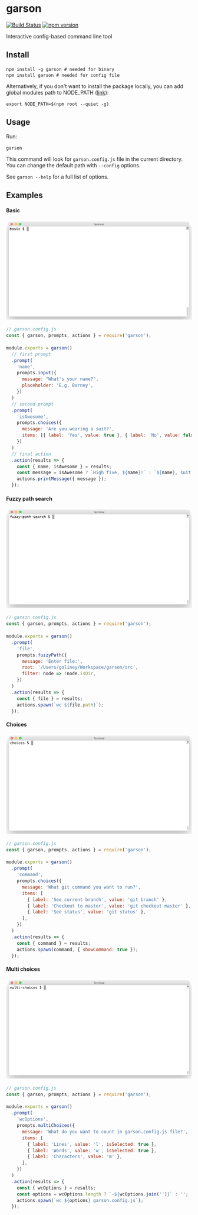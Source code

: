 # garson

[![Build Status](https://travis-ci.org/goliney/garson.svg?branch=master)](https://travis-ci.org/goliney/garson)
[![npm version](https://badge.fury.io/js/garson.svg)](https://www.npmjs.com/package/garson)

Interactive config-based command line tool

## Install

```shell script
npm install -g garson # needed for binary
npm install garson # needed for config file
```
Alternatively, if you don't want to install the package locally, you can add global modules path to
NODE_PATH ([link](https://stackoverflow.com/a/43504699/1065780)):
```shell script
export NODE_PATH=$(npm root --quiet -g)
```

## Usage
Run:
```shell script
garson
```
This command will look for `garson.config.js` file in the current directory.
You can change the default path with `--config` options.

See `garson --help` for a full list of options.

## Examples

#### Basic
![basic prompt example](examples/basic/example.gif)
```js
// garson.config.js
const { garson, prompts, actions } = require('garson');

module.exports = garson()
  // first prompt
  .prompt(
    'name',
    prompts.input({
      message: "What's your name?",
      placeholder: 'E.g. Barney',
    })
  )
  // second prompt
  .prompt(
    'isAwesome',
    prompts.choices({
      message: 'Are you wearing a suit?',
      items: [{ label: 'Yes', value: true }, { label: 'No', value: false }],
    })
  )
  // final action
  .action(results => {
    const { name, isAwesome } = results;
    const message = isAwesome ? `High five, ${name}!` : `${name}, suit up!`;
    actions.printMessage({ message });
  });
```

#### Fuzzy path search
![fuzzy path search prompt example](examples/fuzzy-path-search/example.gif)
```js
// garson.config.js
const { garson, prompts, actions } = require('garson');

module.exports = garson()
  .prompt(
    'file',
    prompts.fuzzyPath({
      message: 'Enter file:',
      root: '/Users/goliney/Workspace/garson/src',
      filter: node => !node.isDir,
    })
  )
  .action(results => {
    const { file } = results;
    actions.spawn(`wc ${file.path}`);
  });
```

#### Choices
![choices prompt example](examples/choices/example.gif)
```js
// garson.config.js
const { garson, prompts, actions } = require('garson');

module.exports = garson()
  .prompt(
    'command',
    prompts.choices({
      message: 'What git command you want to run?',
      items: [
        { label: 'See current branch', value: 'git branch' },
        { label: 'Checkout to master', value: 'git checkout master' },
        { label: 'See status', value: 'git status' },
      ],
    })
  )
  .action(results => {
    const { command } = results;
    actions.spawn(command, { showCommand: true });
  });
```

#### Multi choices
![multi choices prompt example](examples/multi-choices/example.gif)
```js
// garson.config.js
const { garson, prompts, actions } = require('garson');

module.exports = garson()
  .prompt(
    'wcOptions',
    prompts.multiChoices({
      message: 'What do you want to count in garson.config.js file?',
      items: [
        { label: 'Lines', value: 'l', isSelected: true },
        { label: 'Words', value: 'w', isSelected: true },
        { label: 'Characters', value: 'm' },
      ],
    })
  )
  .action(results => {
    const { wcOptions } = results;
    const options = wcOptions.length ? `-${wcOptions.join('')}` : '';
    actions.spawn(`wc ${options} garson.config.js`);
  });
```
